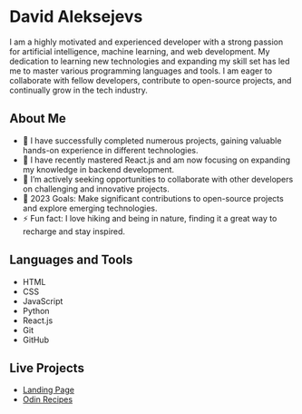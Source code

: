 # David Aleksejevs

I am a highly motivated and experienced developer with a strong passion for artificial intelligence, machine learning, and web development. My dedication to learning new technologies and expanding my skill set has led me to master various programming languages and tools. I am eager to collaborate with fellow developers, contribute to open-source projects, and continually grow in the tech industry.

## About Me

- 🔭 I have successfully completed numerous projects, gaining valuable hands-on experience in different technologies.
- 🌱 I have recently mastered React.js and am now focusing on expanding my knowledge in backend development.
- 👯 I’m actively seeking opportunities to collaborate with other developers on challenging and innovative projects.
- 🥅 2023 Goals: Make significant contributions to open-source projects and explore emerging technologies.
- ⚡ Fun fact: I love hiking and being in nature, finding it a great way to recharge and stay inspired.

## Languages and Tools

- HTML
- CSS
- JavaScript
- Python
- React.js
- Git
- GitHub

## Live Projects

- [Landing Page](https://davidaleksejevs.github.io/landing-page/)
- [Odin Recipes](https://davidaleksejevs.github.io/odin-recipes)
